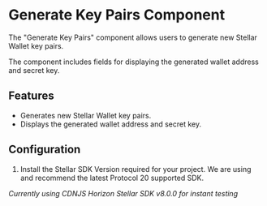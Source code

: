 ﻿# Generate Key Pairs Component

The "Generate Key Pairs" component allows users to generate new Stellar Wallet key pairs.

The component includes fields for displaying the generated wallet address and secret key. 

## Features

- Generates new Stellar Wallet key pairs.
- Displays the generated wallet address and secret key.

## Configuration

1. Install the Stellar SDK Version required for your project. We are using and recommend the latest Protocol 20 supported SDK.

*Currently using CDNJS Horizon Stellar SDK v8.0.0 for instant testing*